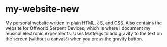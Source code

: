 # my-website-new

My personal website written in plain HTML, JS, and CSS. Also contains the website for Offworld Serpent Devices, which is where I document my musical electronic experiments. Uses Matter.js to add gravity to the text on the screen (without a canvas!) when you press the gravity button. 
